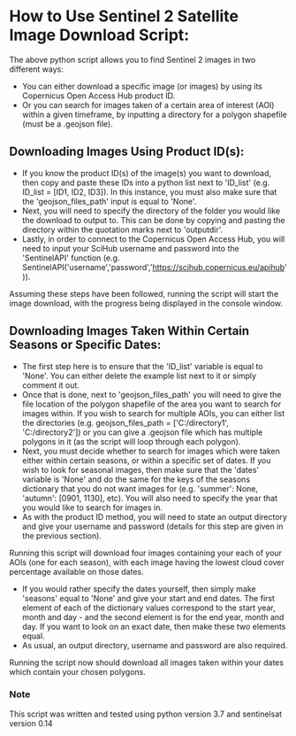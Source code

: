# How to Use Sentinel 2 Satellite Image Download Script:

The above python script allows you to find Sentinel 2 images in two different ways:
- You can either download a specific image (or images) by using its Copernicus Open Access Hub product ID.
- Or you can search for images taken of a certain area of interest (AOI) within a given timeframe, by inputting a directory for a polygon shapefile (must be a .geojson file).

## Downloading Images Using Product ID(s):

- If you know the product ID(s) of the image(s) you want to download, then copy and paste these IDs into a python list next to 'ID_list' (e.g. ID_list = [ID1, ID2, ID3]). In this instance, you must also make sure that the 'geojson_files_path' input is equal to 'None'.
- Next, you will need to specify the directory of the folder you would like the download to output to. This can be done by copying and pasting the directory within the quotation marks next to 'outputdir'.
- Lastly, in order to connect to the Copernicus Open Access Hub, you will need to input your SciHub username and password into the 'SentinelAPI' function (e.g. SentinelAPI('username','password','https://scihub.copernicus.eu/apihub')).

Assuming these steps have been followed, running the script will start the image download, with the progress being displayed in the console window.

## Downloading Images Taken Within Certain Seasons or Specific Dates:

- The first step here is to ensure that the 'ID_list' variable is equal to 'None'. You can either delete the example list next to it or simply comment it out.
- Once that is done, next to 'geojson_files_path' you will need to give the file location of the polygon shapefile of the area you want to search for images within. If you wish to search for multiple AOIs, you can either list the directories (e.g. geojson_files_path = ['C:/directory1', 'C:/directory2']) or you can give a .geojson file which has multiple polygons in it (as the script will loop through each polygon).
- Next, you must decide whether to search for images which were taken either within certain seasons, or within a specific set of dates. If you wish to look for seasonal images, then make sure that the 'dates' variable is 'None' and do the same for the keys of the seasons dictionary that you do not want images for (e.g. 'summer': None, 'autumn': [0901, 1130], etc). You will also need to specify the year that you would like to search for images in.
- As with the product ID method, you will need to state an output directory and give your username and password (details for this step are given in the previous section).

Running this script will download four images containing your each of your AOIs (one for each season), with each image having the lowest cloud cover percentage available on those dates.

- If you would rather specify the dates yourself, then simply make 'seasons' equal to 'None' and give your start and end dates. The first element of each of the dictionary values correspond to the start year, month and day - and the second element is for the end year, month and day. If you want to look on an exact date, then make these two elements equal.
- As usual, an output directory, username and password are also required.

Running the script now should download all images taken within your dates which contain your chosen polygons.

### Note

This script was written and tested using python version 3.7 and sentinelsat version 0.14
